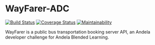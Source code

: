 # WayFarer-ADC
[![Build Status](https://travis-ci.com/SirG97/WayFarer-ADC.svg?branch=develop)](https://travis-ci.com/SirG97/WayFarer-ADC)      [![Coverage Status](https://coveralls.io/repos/github/SirG97/WayFarer-ADC/badge.svg?branch=coveralls)](https://coveralls.io/github/SirG97/WayFarer-ADC?branch=coveralls)     [![Maintainability](https://api.codeclimate.com/v1/badges/6231f110b1d9dc1d161c/maintainability)](https://codeclimate.com/github/SirG97/WayFarer-ADC/maintainability)  

WayFarer is a public bus transportation booking server API, an Andela developer challenge for Andela Blended Learning.
